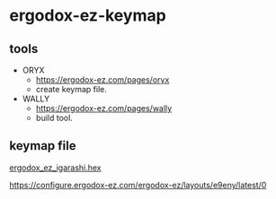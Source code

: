 # ergodox-ez-keymap

## tools

- ORYX
  - https://ergodox-ez.com/pages/oryx
  - create keymap file.
- WALLY
  - https://ergodox-ez.com/pages/wally
  - build tool.
## keymap file

[ergodox_ez_igarashi.hex](ergodox_ez_igarashi.hex)  

https://configure.ergodox-ez.com/ergodox-ez/layouts/e9eny/latest/0


